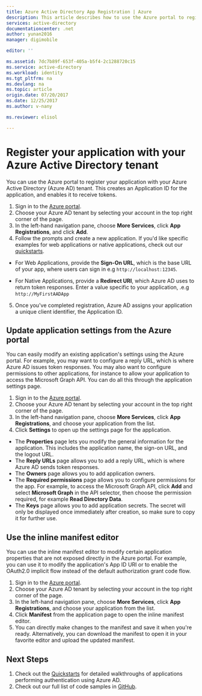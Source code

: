 ```yaml
---
title: Azure Active Directory App Registration | Azure
description: This article describes how to use the Azure portal to register an application with Azure Active Directory
services: active-directory
documentationcenter: .net
author: yunan2016
manager: digimobile

editor: ''

ms.assetid: 7dc7b89f-653f-405a-b5f4-2c1288720c15
ms.service: active-directory
ms.workload: identity
ms.tgt_pltfrm: na
ms.devlang: na
ms.topic: article
origin.date: 07/20/2017
ms.date: 12/25/2017
ms.author: v-nany

ms.reviewer: elisol

---
```


# Register your application with your Azure Active Directory tenant

You can use the Azure portal to register your application with your Azure Active Directory (Azure AD) tenant. This creates an Application ID for the application, and enables it to receive tokens.

1. Sign in to the [Azure portal](https://portal.azure.cn).
2. Choose your Azure AD tenant by selecting your account in the top right corner of the page.
3. In the left-hand navigation pane, choose **More Services**, click **App Registrations**, and click **Add**.
4. Follow the prompts and create a new application. If you'd like specific examples for web applications or native applications, check out our [quickstarts](.\develop\active-directory-developers-guide.md).
  * For Web Applications, provide the **Sign-On URL**, which is the base URL of your app, where users can sign in e.g `http://localhost:12345`.
<!--TODO: add once App ID URI is configurable: The **App ID URI** is a unique identifier for your application. The convention is to use `https://<tenant-domain>/<app-name>`, e.g. `https://contoso.partner.onmschina.cn/my-first-aad-app`-->
  * For Native Applications, provide a **Redirect URI**, which Azure AD uses to return token responses. Enter a value specific to your application, .e.g `http://MyFirstAADApp`
5. Once you've completed registration, Azure AD assigns your application a unique client identifier, the Application ID.

## Update application settings from the Azure portal

You can easily modify an existing application's settings using the Azure portal. For example, you may want to configure a reply URL, which is where Azure AD issues token responses. You may also want to configure permissions to other applications, for instance to allow your application to access the Microsoft Graph API. You can do all this through the application settings page.

1. Sign in to the [Azure portal](https://portal.azure.cn).
2. Choose your Azure AD tenant by selecting your account in the top right corner of the page.
3. In the left-hand navigation pane, choose **More Services**, click **App Registrations**, and choose your application from the list.
4. Click **Settings** to open up the settings page for the application.
  * The **Properties** page lets you modify the general information for the application. This includes the application name, the sign-on URL, and the logout URL.
  * The **Reply URLs** page allows you to add a reply URL, which is where Azure AD sends token responses.
  * The **Owners** page allows you to add application owners.
  * The **Required permissions** page allows you to configure permissions for the app. For example, to access the Microsoft Graph API, click **Add** and select **Microsoft Graph** in the API selector, then choose the permission required, for example **Read Directory Data**.
  * The **Keys** page allows you to add application secrets. The secret will only be displayed once immediately after creation, so make sure to copy it for further use.

## Use the inline manifest editor

You can use the inline manifest editor to modify certain application properties that are not exposed directly in the Azure portal. For example, you can use it to modify the application's App ID URI or to enable the OAuth2.0 implicit flow instead of the default authorization grant code flow.

1. Sign in to the [Azure portal](https://portal.azure.cn).
2. Choose your Azure AD tenant by selecting your account in the top right corner of the page.
3. In the left-hand navigation pane, choose **More Services**, click **App Registrations**, and choose your application from the list.
4. Click **Manifest** from the application page to open the inline manifest editor.
5. You can directly make changes to the manifest and save it when you're ready. Alternatively, you can download the manifest to open it in your favorite editor and upload the updated manifest.

## Next Steps

1. Check out the [Quickstarts](.\develop\active-directory-developers-guide.md) for detailed walkthroughs of applications performing authentication using Azure AD.
2. Check out our full list of code samples in [GitHub](https://github.com/azure-samples).
